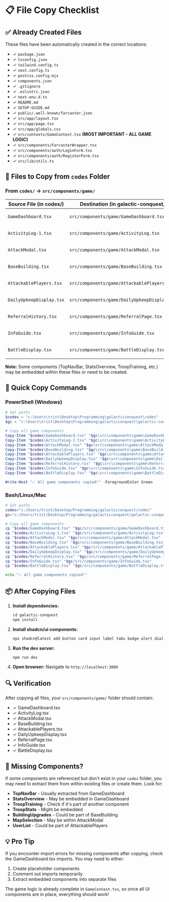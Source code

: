 # 📋 File Copy Checklist

## ✅ Already Created Files

These files have been automatically created in the correct locations:

- ✓ `package.json`
- ✓ `tsconfig.json`
- ✓ `tailwind.config.ts`
- ✓ `next.config.ts`
- ✓ `postcss.config.mjs`
- ✓ `components.json`
- ✓ `.gitignore`
- ✓ `.eslintrc.json`
- ✓ `next-env.d.ts`
- ✓ `README.md`
- ✓ `SETUP-GUIDE.md`
- ✓ `public/.well-known/farcaster.json`
- ✓ `src/app/layout.tsx`
- ✓ `src/app/page.tsx`
- ✓ `src/app/globals.css`
- ✓ `src/contexts/GameContext.tsx` **(MOST IMPORTANT - ALL GAME LOGIC)**
- ✓ `src/components/FarcasterWrapper.tsx`
- ✓ `src/components/auth/LoginForm.tsx`
- ✓ `src/components/auth/RegisterForm.tsx`
- ✓ `src/lib/utils.ts`

## 📝 Files to Copy from `codes` Folder

### From `codes/` → `src/components/game/`

| Source File (in codes/) | Destination (in galactic-conquest/) | Status |
|------------------------|-------------------------------------|--------|
| `GameDashboard.tsx` | `src/components/game/GameDashboard.tsx` | ⏳ TODO |
| `ActivityLog-1.tsx` | `src/components/game/ActivityLog.tsx` | ⏳ TODO |
| `AttackModal.tsx` | `src/components/game/AttackModal.tsx` | ⏳ TODO |
| `BaseBuilding.tsx` | `src/components/game/BaseBuilding.tsx` | ⏳ TODO |
| `AttackablePlayers.tsx` | `src/components/game/AttackablePlayers.tsx` | ⏳ TODO |
| `DailyUpkeepDisplay.tsx` | `src/components/game/DailyUpkeepDisplay.tsx` | ⏳ TODO |
| `ReferralHistory.tsx` | `src/components/game/ReferralPage.tsx` | ⏳ TODO |
| `InfoGuide.tsx` | `src/components/game/InfoGuide.tsx` | ⏳ TODO |
| `BattleDisplay.tsx` | `src/components/game/BattleDisplay.tsx` | ⏳ TODO |

**Note:** Some components (TopNavBar, StatsOverview, TroopTraining, etc.) may be embedded within these files or need to be created.

## 🤖 Quick Copy Commands

### PowerShell (Windows)

```powershell
# Set paths
$codes = "c:\Users\trist\Desktop\Programming\galacticconquest\codes"
$gc = "c:\Users\trist\Desktop\Programming\galacticconquest\galactic-conquest"

# Copy all game components
Copy-Item "$codes\GameDashboard.tsx" "$gc\src\components\game\GameDashboard.tsx" -Force
Copy-Item "$codes\ActivityLog-1.tsx" "$gc\src\components\game\ActivityLog.tsx" -Force
Copy-Item "$codes\AttackModal.tsx" "$gc\src\components\game\AttackModal.tsx" -Force
Copy-Item "$codes\BaseBuilding.tsx" "$gc\src\components\game\BaseBuilding.tsx" -Force
Copy-Item "$codes\AttackablePlayers.tsx" "$gc\src\components\game\AttackablePlayers.tsx" -Force
Copy-Item "$codes\DailyUpkeepDisplay.tsx" "$gc\src\components\game\DailyUpkeepDisplay.tsx" -Force
Copy-Item "$codes\ReferralHistory.tsx" "$gc\src\components\game\ReferralPage.tsx" -Force
Copy-Item "$codes\InfoGuide.tsx" "$gc\src\components\game\InfoGuide.tsx" -Force
Copy-Item "$codes\BattleDisplay.tsx" "$gc\src\components\game\BattleDisplay.tsx" -Force

Write-Host "✅ All game components copied!" -ForegroundColor Green
```

### Bash/Linux/Mac

```bash
# Set paths
codes="c:/Users/trist/Desktop/Programming/galacticconquest/codes"
gc="c:/Users/trist/Desktop/Programming/galacticconquest/galactic-conquest"

# Copy all game components
cp "$codes/GameDashboard.tsx" "$gc/src/components/game/GameDashboard.tsx"
cp "$codes/ActivityLog-1.tsx" "$gc/src/components/game/ActivityLog.tsx"
cp "$codes/AttackModal.tsx" "$gc/src/components/game/AttackModal.tsx"
cp "$codes/BaseBuilding.tsx" "$gc/src/components/game/BaseBuilding.tsx"
cp "$codes/AttackablePlayers.tsx" "$gc/src/components/game/AttackablePlayers.tsx"
cp "$codes/DailyUpkeepDisplay.tsx" "$gc/src/components/game/DailyUpkeepDisplay.tsx"
cp "$codes/ReferralHistory.tsx" "$gc/src/components/game/ReferralPage.tsx"
cp "$codes/InfoGuide.tsx" "$gc/src/components/game/InfoGuide.tsx"
cp "$codes/BattleDisplay.tsx" "$gc/src/components/game/BattleDisplay.tsx"

echo "✅ All game components copied!"
```

## 📦 After Copying Files

1. **Install dependencies:**
   ```powershell
   cd galactic-conquest
   npm install
   ```

2. **Install shadcn/ui components:**
   ```powershell
   npx shadcn@latest add button card input label tabs badge alert dialog select separator scroll-area toast
   ```

3. **Run the dev server:**
   ```powershell
   npm run dev
   ```

4. **Open browser:**
   Navigate to `http://localhost:3000`

## 🔍 Verification

After copying all files, your `src/components/game/` folder should contain:

- ✓ GameDashboard.tsx
- ✓ ActivityLog.tsx
- ✓ AttackModal.tsx
- ✓ BaseBuilding.tsx
- ✓ AttackablePlayers.tsx
- ✓ DailyUpkeepDisplay.tsx
- ✓ ReferralPage.tsx
- ✓ InfoGuide.tsx
- ✓ BattleDisplay.tsx

## 🎯 Missing Components?

If some components are referenced but don't exist in your `codes` folder, you may need to extract them from within existing files or create them. Look for:

- **TopNavBar** - Usually extracted from GameDashboard
- **StatsOverview** - May be embedded in GameDashboard
- **TroopTraining** - Check if it's part of another component
- **TroopStats** - Might be embedded
- **BuildingUpgrades** - Could be part of BaseBuilding
- **MapSelection** - May be within AttackModal
- **UserList** - Could be part of AttackablePlayers

## 💡 Pro Tip

If you encounter import errors for missing components after copying, check the GameDashboard.tsx imports. You may need to either:

1. Create placeholder components
2. Comment out imports temporarily
3. Extract embedded components into separate files

The game logic is already complete in `GameContext.tsx`, so once all UI components are in place, everything should work!
